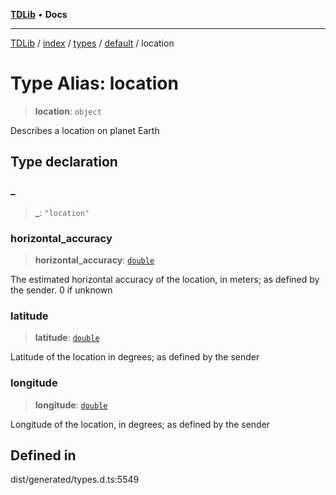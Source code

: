 [**TDLib**](../../../../../../README.md) • **Docs**

***

[TDLib](../../../../../../modules.md) / [index](../../../../../README.md) / [types](../../../README.md) / [default](../README.md) / location

# Type Alias: location

> **location**: `object`

Describes a location on planet Earth

## Type declaration

### \_

> **\_**: `"location"`

### horizontal\_accuracy

> **horizontal\_accuracy**: [`double`](double.md)

The estimated horizontal accuracy of the location, in meters; as defined by the sender. 0 if unknown

### latitude

> **latitude**: [`double`](double.md)

Latitude of the location in degrees; as defined by the sender

### longitude

> **longitude**: [`double`](double.md)

Longitude of the location, in degrees; as defined by the sender

## Defined in

dist/generated/types.d.ts:5549

